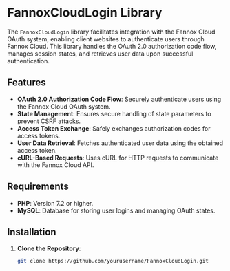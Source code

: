 # FannoxCloudLogin Library

The `FannoxCloudLogin` library facilitates integration with the Fannox Cloud OAuth system, enabling client websites to authenticate users through Fannox Cloud. This library handles the OAuth 2.0 authorization code flow, manages session states, and retrieves user data upon successful authentication.

## Features

- **OAuth 2.0 Authorization Code Flow**: Securely authenticate users using the Fannox Cloud OAuth system.
- **State Management**: Ensures secure handling of state parameters to prevent CSRF attacks.
- **Access Token Exchange**: Safely exchanges authorization codes for access tokens.
- **User Data Retrieval**: Fetches authenticated user data using the obtained access token.
- **cURL-Based Requests**: Uses cURL for HTTP requests to communicate with the Fannox Cloud API.

## Requirements

- **PHP**: Version 7.2 or higher.
- **MySQL**: Database for storing user logins and managing OAuth states.

## Installation

1. **Clone the Repository**:
   ```bash
   git clone https://github.com/yourusername/FannoxCloudLogin.git
